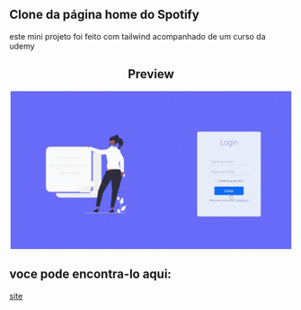 ## Clone da página home do Spotify

este mini projeto foi feito com tailwind acompanhado de um curso da udemy


<h2 align="center"><strong>Preview</strong></h2>
<div align="center">
<img width=500px src="https://raw.githubusercontent.com/frontRocha/formTailwind/master/my-project/src/assets/apresenta%C3%A7%C3%A3o.gif" />
</div>

## voce pode encontra-lo aqui:

<a href="https://spotifytw.vercel.app">site</a>